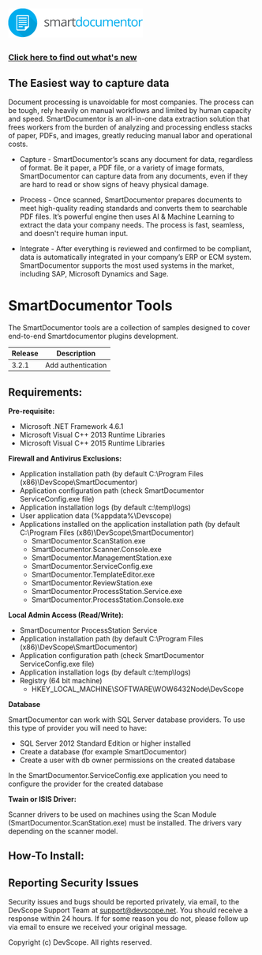 
# ![SmartDocumentor Tools](./docs/media/smartdocumentor.png)

### [Click here to find out what's new](https://www.smartdocumentor.net)

## The Easiest way to capture data

Document processing is unavoidable for most companies. The process can be tough, rely heavily on manual workflows and limited by human capacity and speed. SmartDocumentor is an all-in-one data extraction solution that frees workers from the burden of analyzing and processing endless stacks of paper, PDFs, and images, greatly reducing manual labor and operational costs.

- Capture - SmartDocumentor’s scans any document for data, regardless of format. Be it paper, a PDF file, or a variety of image formats, SmartDocumentor can capture data from any documents, even if they are hard to read or show signs of heavy physical damage.

- Process - Once scanned, SmartDocumentor prepares documents to meet high-quality reading standards and converts them to searchable PDF files. It’s powerful engine then uses AI & Machine Learning to extract the data your company needs. The process is fast, seamless, and doesn't require human input.

- Integrate - After everything is reviewed and confirmed to be compliant, data is automatically integrated in your company’s ERP or ECM system. SmartDocumentor supports the most used systems in the market, including SAP, Microsoft Dynamics and Sage.

# SmartDocumentor Tools 
The SmartDocumentor tools are a collection of samples designed to cover end-to-end Smartdocumentor plugins development.

| Release   | Description |
|-----------------|--------------|
| 3.2.1 | Add authentication |

## Requirements:
**Pre-requisite:**

- Microsoft .NET Framework 4.6.1
- Microsoft Visual C++ 2013 Runtime Libraries
- Microsoft Visual C++ 2015 Runtime Libraries


**Firewall and Antivirus Exclusions:**

- Application installation path (by default C:\Program Files (x86)\DevScope\SmartDocumentor)
- Application configuration path (check SmartDocumentor ServiceConfig.exe file)
- Application installation logs (by default c:\temp\logs)
- User application data (%appdata%\Devscope)
- Applications installed on the application installation path (by default C:\Program Files (x86)\DevScope\SmartDocumentor)
  - SmartDocumentor.ScanStation.exe
  - SmartDocumentor.Scanner.Console.exe
  - SmartDocumentor.ManagementStation.exe
  - SmartDocumentor.ServiceConfig.exe
  - SmartDocumentor.TemplateEditor.exe
  - SmartDocumentor.ReviewStation.exe
  - SmartDocumentor.ProcessStation.Service.exe
  - SmartDocumentor.ProcessStation.Console.exe
  
  
**Local Admin Access (Read/Write):**

- SmartDocumentor ProcessStation Service
- Application installation path (by default C:\Program Files (x86)\DevScope\SmartDocumentor)
- Application configuration path (check SmartDocumentor ServiceConfig.exe file)
- Application installation logs (by default c:\temp\logs)
- Registry (64 bit machine)
  - HKEY_LOCAL_MACHINE\SOFTWARE\WOW6432Node\DevScope
  

**Database**

SmartDocumentor can work with SQL Server database providers. To use this type of provider you will need to have:
- SQL Server 2012 Standard Edition or higher installed
- Create a database (for example SmartDocumentor)
- Create a user with db owner permissions on the created database

In the SmartDocumentor.ServiceConfig.exe application you need to configure the provider for the created database


**Twain or ISIS Driver:**

Scanner drivers to be used on machines using the Scan Module (SmartDocumentor.ScanStation.exe) must be installed. The drivers vary depending on the scanner model.

## How-To Install:


## Reporting Security Issues
Security issues and bugs should be reported privately, via email, to the DevScope Support Team at [support@devscope.net](mailto:support@devscope.net). You should receive a response within 24 hours. If for some reason you do not, please follow up via email to ensure we received your original message. 

Copyright (c) DevScope. All rights reserved.
